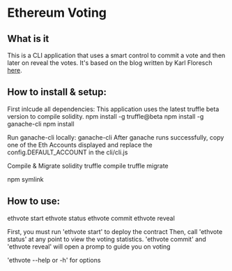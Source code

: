 # Ethereum Voting

## What is it
This is a CLI application that uses a smart control to commit a vote and then later on reveal the votes.
It's based on the blog written by Karl Floresch [here](https://karl.tech/learning-solidity-part-2-voting/).

## How to install & setup:
First inlcude all dependencies:
This application uses the latest truffle beta version to compile solidity.
npm install -g truffle@beta
npm install -g ganache-cli
npm install

Run ganache-cli locally:
ganache-cli
After ganache runs successfully, copy one of the Eth Accounts displayed and replace the config.DEFAULT_ACCOUNT in the cli/cli.js

Compile & Migrate solidity
truffle compile
truffle migrate


npm symlink

## How to use:
ethvote start
ethvote status
ethvote commit
ethvote reveal

First, you must run 'ethvote start' to deploy the contract
Then, call 'ethvote status' at any point to view the voting statistics.
'ethvote commit' and 'ethvote reveal' will open a promp to guide you on voting

'ethvote --help or -h' for options

